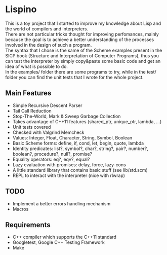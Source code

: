 Lispino
=======

This is a toy project that I started to improve my knowledge about Lisp and the world of compilers and interpreters.  
There are not particular tricks thought for improving perfomances,
mainly because the goal is to achieve a better understanding of the
processes involved in the design of such a program.  
The syntax that I chose is the same of the Scheme examples present in 
the SICP book (Structure and Interpretation of Computer Programs), thus
you can test the interpreter by simply copy&paste some basic code and 
get an idea of what is possible to do.  
In the examples/ folder there are some programs to try, while in the test/ folder you can find the unit tests that I wrote for the whole project.

Main Features
--------

+ Simple Recursive Descent Parser
+ Tail Call Reduction
+ Stop-The-World, Mark & Sweep Garbage Collection  
+ Takes advantage of C++11 features (shared_ptr, unique_ptr, lambda, ...)
+ Unit tests covered
+ Checked with Valgrind Memcheck
+ Values: Integer, Float, Character, String, Symbol, Boolean 
+ Basic Scheme forms: define, if, cond, let, begin, quote, lambda
+ Identity predicates: list?, symbol?, char?, string?, pair?, number?, boolean?, procedure?, null?, promise?
+ Equality operators: eq?, eqv?, equal?
+ Lazy evaluation with promises: delay, force, lazy-cons
+ A little standard library that contains basic stuff (see lib/std.scm)
+ REPL to interact with the interpreter (nice with rlwrap)

TODO
----

+ Implement a better errors handling mechanism
+ Macros

Requirements
------------

+ C++ compiler which supports the C++11 standard
+ Googletest, Google C++ Testing Framework
+ Make
